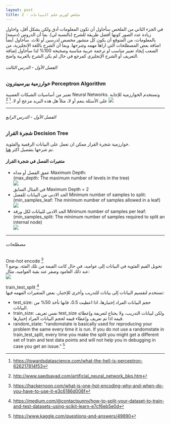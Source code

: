```yaml
---  
layout: post
title: ملخص كورس علم البيانات - 2
---  
```


في الجزء الثاني من الملخص سأحاول أن تكون المعلومات أدق ولكن بشكل أقل، واحاول زيادة عدد الصور كونها أفضل طريقة للشرح (بالنسبة لي). بما أن الدروس (دسمة) بالمعلومات، من المتوقع أن يكون كل منشور مخصص لدرسين أو ثلاث. سأحاول أيضاً اضافة بعض المصطلحات التي اراها مهمه وشرحها. وبما أن الشرح باللغة الانجليزية، من الصعب إيجاد تعبير مناسب او ترجمة عربية مناسبة وصحيحة 100% لذا سأحاول إضافة التعريف أو الشرح الإنجليزي كمرجع في حال لم يكن الشرح بالعربية واضح.  

###### الفصل الأول - الدرس الثالث  
### خوارزمية بيرسيبترون Perceptron Algorithm  
تعتبر من أساسيات الشبكات العصبية Neural Networks. وتستخدم الخوارزمية للإجابة على الأسئلة بنعم أو لا، مثلاً هل هذه البريد مزعج أو لا. [^1] [^2]
![](https://alioh.github.io/images/2019-3-15/perceptron.png) 

------

###### الفصل الأول - الدرس الرابع  
### شجرة القرار Decision Tree
خوارزمية شجرة القرار ممكن ان تعمل على البيانات الرقمية والفئوية.  
تم شرحها بتفصيل اكثر [هنا](https://alioh.github.io/Machine-Learning-for-Everyone-3/).  

#### متغيرات الفصل في شجرة القرار
- عمق الفصل أو مداه Maximum Depth:  
(max_depth: The maximum number of levels in the tree)  
![](https://alioh.github.io/images/2019-2-11/11.png)  
في المثال السابق Maximum Depth = 2  
- الحد الادنى من البيانات للفصل Minimum number of samples to split:  
(min_samples_leaf: The minimum number of samples allowed in a leaf)  
![](https://alioh.github.io/images/2019-3-15/min-samples-split.png)  
- الحد الادنى للبيانات لكل ورقة Minimum number of samples per leaf:  
(min_samples_split: The minimum number of samples required to split an internal node)  
![](https://alioh.github.io/images/2019-3-15/screen-shot-2018-01-06-at-9.41.01-pm.png)

------

###### مصطلحات

One-hot encode [^3]  
تحويل القيم الفئوية في البيانات إلى عواميد، في حال كانت القيمة من تلك الفئة، يوضع 1 عند ذلك العامود وصفر عند بقية العواميد، مثال:  
![](https://alioh.github.io/images/2019-3-15/one-hot-encoding.jpeg)

train_test_split [^4]  
تستخدم لتقسيم البيانات إلى بيانات للتدريب وأخرى للإختبار، بعض المتغيرات المهمه فيها:
- test_size: حجم البيانات المراد إختبارها، اذا اعطيت 0.5، فانها تأخذ 50% من البيانات.
- train_size: نفس تعريف test_size ولكن لبيانات التدريب، ولا يحتاج لتعريفة وإعطائة قيمة اذا تم تعريف وإعطاء قيمة لحجم البيانات المراد إختبارها.
- random_state: "randomstate is basically used for reproducing your problem the same every time it is run. If you do not use a randomstate in train_test_split, every time you make the split you might get a different set of train and test data points and will not help you in debugging in case you get an issue." [^5]


[^1]: <https://towardsdatascience.com/what-the-hell-is-perceptron-626217814f53>
[^2]: <http://www.saedsayad.com/artificial_neural_network_bkp.htm>
[^3]: <https://hackernoon.com/what-is-one-hot-encoding-why-and-when-do-you-have-to-use-it-e3c6186d008f>
[^4]: <https://medium.com/@contactsunny/how-to-split-your-dataset-to-train-and-test-datasets-using-scikit-learn-e7cf6eb5e0d>
[^5]: <https://www.kaggle.com/questions-and-answers/49890>